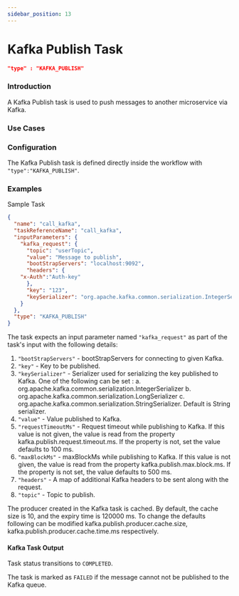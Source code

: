 ```yaml
---
sidebar_position: 13
---
```


# Kafka Publish Task
```json
"type" : "KAFKA_PUBLISH"
```

### Introduction

A Kafka Publish task is used to push messages to another microservice via Kafka.

### Use Cases


### Configuration

The Kafka Publish task is defined directly inside the workflow with
`"type":"KAFKA_PUBLISH"`.

### Examples

Sample Task 


```json
{
  "name": "call_kafka",
  "taskReferenceName": "call_kafka",
  "inputParameters": {
    "kafka_request": {
      "topic": "userTopic",
      "value": "Message to publish",
      "bootStrapServers": "localhost:9092",
      "headers": {
    "x-Auth":"Auth-key"    
      },
      "key": "123",
      "keySerializer": "org.apache.kafka.common.serialization.IntegerSerializer"
    }
  },
  "type": "KAFKA_PUBLISH"
}
```

The task expects an input parameter named `"kafka_request"` as part of the task's input with the following details:

1. `"bootStrapServers"` - bootStrapServers for connecting to given Kafka.
2. `"key"` - Key to be published.
3. `"keySerializer"` - Serializer used for serializing the key published to Kafka. 
One of the following can be set :
a. org.apache.kafka.common.serialization.IntegerSerializer
b. org.apache.kafka.common.serialization.LongSerializer
c. org.apache.kafka.common.serialization.StringSerializer.
Default is String serializer.
4. `"value"` - Value published to Kafka.
5. `"requestTimeoutMs"` - Request timeout while publishing to Kafka. 
If this value is not given, the value is read from the property 
kafka.publish.request.timeout.ms. If the property is not, set the value
defaults to 100 ms.
6. `"maxBlockMs"` - maxBlockMs while publishing to Kafka. If this value is
not given, the value is read from the property kafka.publish.max.block.ms.
If the property is not set, the value defaults to 500 ms.
7. `"headers"` - A map of additional Kafka headers to be sent along with
the request.
8. `"topic"` - Topic to publish.

The producer created in the Kafka task is cached. By default, the cache size is 10, and the expiry time is 120000 ms. To change the
defaults following can be modified 
kafka.publish.producer.cache.size,
kafka.publish.producer.cache.time.ms respectively.

#### Kafka Task Output

Task status transitions to `COMPLETED`.

The task is marked as `FAILED` if the message cannot not be published to the Kafka queue.